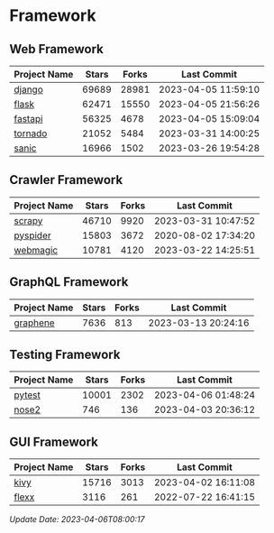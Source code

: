 # Framework

## Web Framework
| Project Name | Stars | Forks | Last Commit |
| ------------ | ----- | ----- | ----------- |
| [django](https://github.com/django/django) | 69689 | 28981 | 2023-04-05 11:59:10 |
| [flask](https://github.com/pallets/flask) | 62471 | 15550 | 2023-04-05 21:56:26 |
| [fastapi](https://github.com/tiangolo/fastapi) | 56325 | 4678 | 2023-04-05 15:09:04 |
| [tornado](https://github.com/tornadoweb/tornado) | 21052 | 5484 | 2023-03-31 14:00:25 |
| [sanic](https://github.com/sanic-org/sanic) | 16966 | 1502 | 2023-03-26 19:54:28 |

## Crawler Framework
| Project Name | Stars | Forks | Last Commit |
| ------------ | ----- | ----- | ----------- |
| [scrapy](https://github.com/scrapy/scrapy) | 46710 | 9920 | 2023-03-31 10:47:52 |
| [pyspider](https://github.com/binux/pyspider) | 15803 | 3672 | 2020-08-02 17:34:20 |
| [webmagic](https://github.com/code4craft/webmagic) | 10781 | 4120 | 2023-03-22 14:25:51 |

## GraphQL Framework
| Project Name | Stars | Forks | Last Commit |
| ------------ | ----- | ----- | ----------- |
| [graphene](https://github.com/graphql-python/graphene) | 7636 | 813 | 2023-03-13 20:24:16 |

## Testing Framework
| Project Name | Stars | Forks | Last Commit |
| ------------ | ----- | ----- | ----------- |
| [pytest](https://github.com/pytest-dev/pytest) | 10001 | 2302 | 2023-04-06 01:48:24 |
| [nose2](https://github.com/nose-devs/nose2) | 746 | 136 | 2023-04-03 20:36:12 |

## GUI Framework
| Project Name | Stars | Forks | Last Commit |
| ------------ | ----- | ----- | ----------- |
| [kivy](https://github.com/kivy/kivy) | 15716 | 3013 | 2023-04-02 16:11:08 |
| [flexx](https://github.com/flexxui/flexx) | 3116 | 261 | 2022-07-22 16:41:15 |

*Update Date: 2023-04-06T08:00:17*